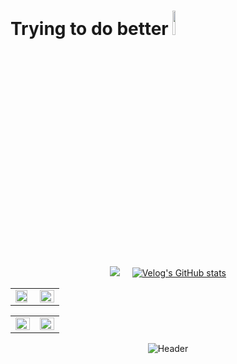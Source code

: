 # Trying to do better <img src="https://raw.githubusercontent.com/Tarikul-Islam-Anik/Animated-Fluent-Emojis/master/Emojis/Animals/Cat.png" width="10%">

  

<!---
dbwpghks56/dbwpghks56 is a ✨ special ✨ repository because its `README.md` (this file) appears on your GitHub profile.
You can click the Preview link to take a look at your changes.
--->
<div align="center">

<a href="https://hits.seeyoufarm.com"><img src="https://hits.seeyoufarm.com/api/count/incr/badge.svg?url=https%3A%2F%2Fgithub.com%2Fdbwpghks56&count_bg=%2379C83D&title_bg=%23555555&icon=&icon_color=%23E7E7E7&title=hits&edge_flat=false"/></a>
&nbsp; &nbsp; 
[![Velog's GitHub stats](https://velog-readme-stats.vercel.app/api/badge?name=JeaHwan)](https://velog.io/@dbwpghks56) <br>

<table><tr><td valign="top" width="50%">

<img src="https://github-readme-stats.vercel.app/api/top-langs/?username=dbwpghks56&hide_progress=true" align="left" style="width: 90%" />

</td><td valign="top" width="50%">

<img src="https://github-readme-stats-git-masterrstaa-rickstaa.vercel.app/api?username=dbwpghks56&show_icons=true&theme=dark" align="left" style="width: 100%" />

</td></tr></table>  
<!--
<div>
  <a>
    <img src="https://velog-readme-stats.vercel.app/api/list?name=dbwpghks56" width="48%" />
  </a>
  <a>
    <img src="https://velog-readme-stats.vercel.app/api?name=dbwpghks56" width="48%" />
  </a>
</div>
-->
<table><tr><td valign="top" width="50%">

<img src="https://leetcode-stats-six.vercel.app/?username=dbwpghks56&theme=dark" align="left" style="width: 100%" />

</td><td valign="top" width="50%">

<img src="http://github-profile-summary-cards.vercel.app/api/cards/profile-details?username=dbwpghks56&theme=nord_dark" align="left" style="width: 100%" />

</td></tr></table>  

<!-- [![trophy](https://github-profile-trophy.vercel.app/?username=dbwpghks56&theme=oldie)](https://github.com/ryo-ma/github-profile-trophy) -->
<!-- [![Ashutosh's github activity graph](https://github-readme-activity-graph.vercel.app/graph?username=dbwpghks56&theme=tokyo-night)](https://github.com/ashutosh00710/github-readme-activity-graph) -->
![Header](https://capsule-render.vercel.app/api?type=waving&color=gradient&customColorList=0,2,2,5,5&height=200&section=footer)<br>
</div>
